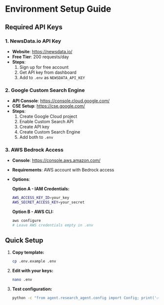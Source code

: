 # Environment Setup Guide

## Required API Keys

### 1. NewsData.io API Key
- **Website**: https://newsdata.io/
- **Free Tier**: 200 requests/day
- **Steps**:
  1. Sign up for free account
  2. Get API key from dashboard
  3. Add to `.env` as `NEWSDATA_API_KEY`

### 2. Google Custom Search Engine
- **API Console**: https://console.cloud.google.com/
- **CSE Setup**: https://cse.google.com/
- **Steps**:
  1. Create Google Cloud project
  2. Enable Custom Search API
  3. Create API key
  4. Create Custom Search Engine
  5. Add both to `.env`

### 3. AWS Bedrock Access
- **Console**: https://console.aws.amazon.com/
- **Requirements**: AWS account with Bedrock access
- **Options**:
  
  **Option A - IAM Credentials:**
  ```bash
  AWS_ACCESS_KEY_ID=your_key
  AWS_SECRET_ACCESS_KEY=your_secret
  ```
  
  **Option B - AWS CLI:**
  ```bash
  aws configure
  # Leave AWS credentials empty in .env
  ```

## Quick Setup

1. **Copy template:**
   ```bash
   cp .env.example .env
   ```

2. **Edit with your keys:**
   ```bash
   nano .env
   ```

3. **Test configuration:**
   ```bash
   python -c "from agent.research_agent.config import Config; print('✅ Config valid' if Config.validate_config() else '❌ Config invalid')"
   ```